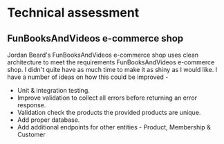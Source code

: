 # Technical assessment

## FunBooksAndVideos e-commerce shop 

Jordan Beard's FunBooksAndVideos e-commerce shop uses clean architecture to meet the requirements FunBooksAndVideos e-commerce shop. I didn't quite have as much time to make it as shiny as I would like. 
I have a number of ideas on how this could be improved -  

- Unit & integration testing.
- Improve validation to collect all errors before returning an error response.
- Validation check the products the provided products are unique.
- Add proper database.
- Add additional endpoints for other entities - Product, Membership & Customer
